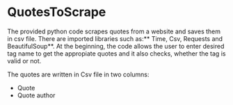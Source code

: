 # QuotesToScrape

The provided python code scrapes quotes from a website and saves them in csv file.  There are imported libraries such as:** Time, Csv, Requests and BeautifulSoup**.
At the beginning, the code allows the user to enter desired tag name to get the appropiate quotes and it also checks, whether the tag is valid or not.

The quotes are written in Csv file in two columns:
* Quote
* Quote author

